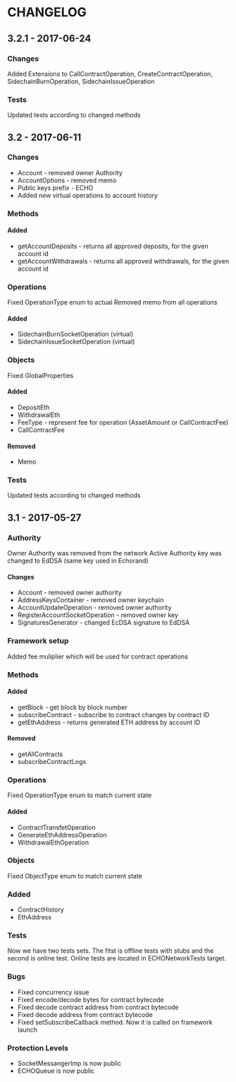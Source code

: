 # CHANGELOG

## 3.2.1 - 2017-06-24

### Changes

Added Extensions to CallContractOperation, CreateContractOperation, SidechainBurnOperation, SidechainIssueOperation

### Tests
Updated tests according to changed methods

## 3.2 - 2017-06-11

### Changes

* Account - removed owner Authority
* AccountOptions - removed memo
* Public keys prefix - ECHO
* Added new virtual operations to account history

### Methods
#### Added
* getAccountDeposits - returns all approved deposits, for the given account id
* getAccountWithdrawals - returns all approved withdrawals, for the given account id

### Operations
Fixed OperationType enum to actual
Removed memo from all operations
#### Added
* SidechainBurnSocketOperation (virtual)
* SidechainIssueSocketOperation (virtual)


### Objects
Fixed GlobalProperties
#### Added
* DepositEth
* WithdrawalEth
* FeeType - represent fee for operation (AssetAmount or CallContractFee)  
* CallContractFee 
#### Removed
* Memo

### Tests
Updated tests according to changed methods

## 3.1 - 2017-05-27

### Authority
Owner Authority was removed from the network
Active Authority key was changed to EdDSA (same key used in Echorand)

#### Changes

* Account - removed owner authority
* AddressKeysContainer - removed owner keychain
* AccountUpdateOperation - removed owner authority
* RegisterAccountSocketOperation - removed owner key
* SignaturesGenerator - changed EcDSA signature to EdDSA


### Framework setup
Added fee muliplier which will be used for contract operations

### Methods
#### Added 
* getBlock - get block by block number
* subscribeContract - subscribe to contract changes by contract ID
* getEthAddress - returns generated ETH address by account ID

#### Removed
* getAllContracts
* subscribeContractLogs

### Operations
Fixed OperationType enum to match current state
#### Added 
* ContractTransfetOperation
* GenerateEthAddressOperation
* WithdrawalEthOperation


### Objects
Fixed ObjectType enum to match current state
### Added 
* ContractHistory
* EthAddress

### Tests
Now we have two tests sets. The fitst is offline tests with stubs and the second is online test. Online tests are located in ECHONetworkTests target.

### Bugs
* Fixed concurrency issue
* Fixed encode/decode bytes for contract bytecode
* Fixed decode contract address from contract bytecode
* Fixed decode address from contract bytecode
* Fixed setSubscribeCallback method. Now it is called on framework launch

### Protection Levels
* SocketMessangerImp is now public
* ECHOQueue is now public

